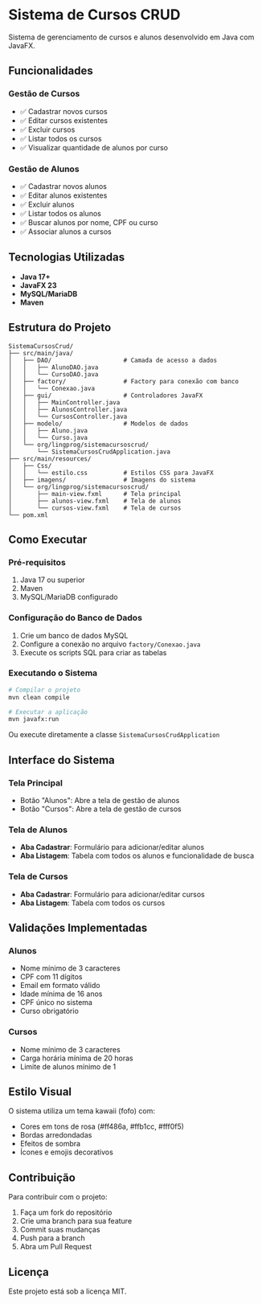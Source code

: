 # Sistema de Cursos CRUD

Sistema de gerenciamento de cursos e alunos desenvolvido em Java com JavaFX.

## Funcionalidades

### Gestão de Cursos
- ✅ Cadastrar novos cursos
- ✅ Editar cursos existentes
- ✅ Excluir cursos
- ✅ Listar todos os cursos
- ✅ Visualizar quantidade de alunos por curso

### Gestão de Alunos
- ✅ Cadastrar novos alunos
- ✅ Editar alunos existentes
- ✅ Excluir alunos
- ✅ Listar todos os alunos
- ✅ Buscar alunos por nome, CPF ou curso
- ✅ Associar alunos a cursos

## Tecnologias Utilizadas

- **Java 17+**
- **JavaFX 23**
- **MySQL/MariaDB**
- **Maven**

## Estrutura do Projeto

```
SistemaCursosCrud/
├── src/main/java/
│   ├── DAO/                    # Camada de acesso a dados
│   │   ├── AlunoDAO.java
│   │   └── CursoDAO.java
│   ├── factory/                # Factory para conexão com banco
│   │   └── Conexao.java
│   ├── gui/                    # Controladores JavaFX
│   │   ├── MainController.java
│   │   ├── AlunosController.java
│   │   └── CursosController.java
│   ├── modelo/                 # Modelos de dados
│   │   ├── Aluno.java
│   │   └── Curso.java
│   └── org/lingprog/sistemacursoscrud/
│       └── SistemaCursosCrudApplication.java
├── src/main/resources/
│   ├── Css/
│   │   └── estilo.css          # Estilos CSS para JavaFX
│   ├── imagens/                # Imagens do sistema
│   └── org/lingprog/sistemacursoscrud/
│       ├── main-view.fxml      # Tela principal
│       ├── alunos-view.fxml    # Tela de alunos
│       └── cursos-view.fxml    # Tela de cursos
└── pom.xml
```

## Como Executar

### Pré-requisitos
1. Java 17 ou superior
2. Maven
3. MySQL/MariaDB configurado

### Configuração do Banco de Dados
1. Crie um banco de dados MySQL
2. Configure a conexão no arquivo `factory/Conexao.java`
3. Execute os scripts SQL para criar as tabelas

### Executando o Sistema
```bash
# Compilar o projeto
mvn clean compile

# Executar a aplicação
mvn javafx:run
```

Ou execute diretamente a classe `SistemaCursosCrudApplication`

## Interface do Sistema

### Tela Principal
- Botão "Alunos": Abre a tela de gestão de alunos
- Botão "Cursos": Abre a tela de gestão de cursos

### Tela de Alunos
- **Aba Cadastrar**: Formulário para adicionar/editar alunos
- **Aba Listagem**: Tabela com todos os alunos e funcionalidade de busca

### Tela de Cursos
- **Aba Cadastrar**: Formulário para adicionar/editar cursos
- **Aba Listagem**: Tabela com todos os cursos

## Validações Implementadas

### Alunos
- Nome mínimo de 3 caracteres
- CPF com 11 dígitos
- Email em formato válido
- Idade mínima de 16 anos
- CPF único no sistema
- Curso obrigatório

### Cursos
- Nome mínimo de 3 caracteres
- Carga horária mínima de 20 horas
- Limite de alunos mínimo de 1

## Estilo Visual

O sistema utiliza um tema kawaii (fofo) com:
- Cores em tons de rosa (#ff486a, #ffb1cc, #fff0f5)
- Bordas arredondadas
- Efeitos de sombra
- Ícones e emojis decorativos

## Contribuição

Para contribuir com o projeto:
1. Faça um fork do repositório
2. Crie uma branch para sua feature
3. Commit suas mudanças
4. Push para a branch
5. Abra um Pull Request

## Licença

Este projeto está sob a licença MIT. 